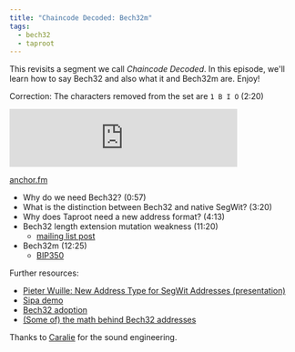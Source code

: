 ```yaml
---
title: "Chaincode Decoded: Bech32m"
tags:
  - bech32
  - taproot
---
```


This revisits a segment we call *Chaincode Decoded*. In this episode, we'll
learn how to say Bech32 and also what it and Bech32m are. Enjoy!

Correction: The characters removed from the set are `1 B I O` (2:20)

<iframe src="https://anchor.fm/chaincode/embed/episodes/Chaincode-Decoded-Bech32m---Episode-11-ev1jnc" height="102px" width="400px" frameborder="0" scrolling="no"></iframe>

[anchor.fm](https://anchor.fm/chaincode/episodes/Chaincode-Decoded-Bech32m---Episode-11-ev1jnc)

- Why do we need Bech32? (0:57)
- What is the distinction between Bech32 and native SegWit? (3:20)
- Why does Taproot need a new address format? (4:13)
- Bech32 length extension mutation weakness (11:20)
  - [mailing list post](https://lists.linuxfoundation.org/pipermail/bitcoin-dev/2019-November/017443.html)
- Bech32m (12:25)
  - [BIP350](https://github.com/bitcoin/bips/blob/master/bip-0350.mediawiki)

Further resources:

- [Pieter Wuille: New Address Type for SegWit Addresses (presentation)](https://www.youtube.com/watch?v=NqiN9VFE4CU)
- [Sipa demo](http://bitcoin.sipa.be/bech32/demo/demo.html)
- [Bech32 adoption](https://en.bitcoin.it/wiki/Bech32_adoption)
- [(Some of) the math behind Bech32 addresses](https://medium.com/@MeshCollider/some-of-the-math-behind-bech32-addresses-cf03c7496285)

Thanks to [Caralie](https://twitter.com/CaralieCS/) for the sound engineering.
